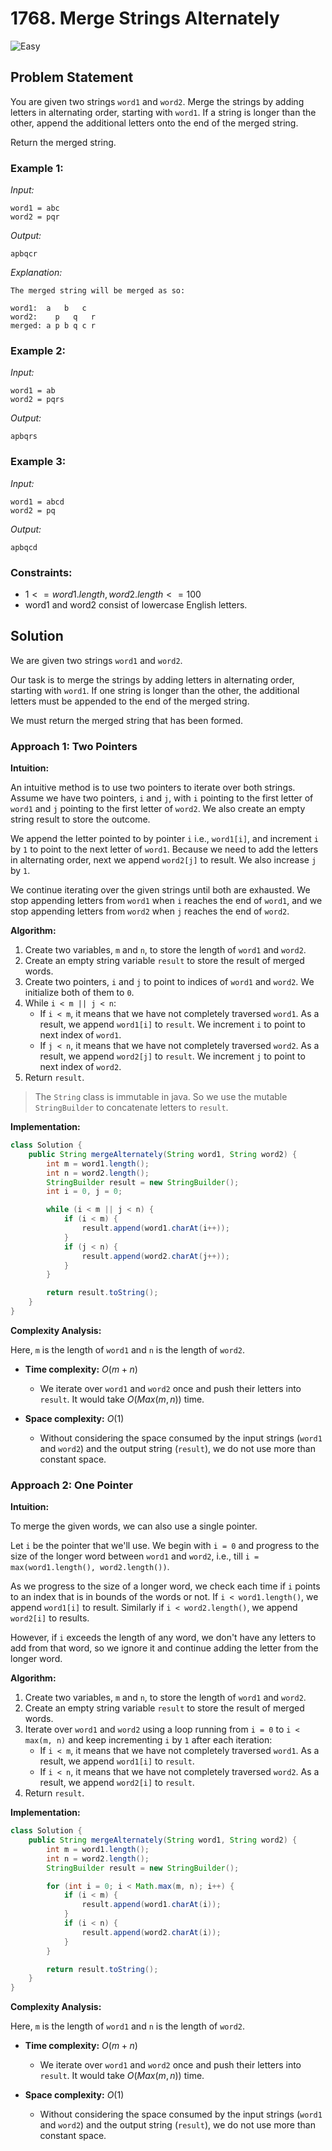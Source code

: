# 1768. Merge Strings Alternately

![Easy](https://img.shields.io/badge/Easy-green)

## Problem Statement

You are given two strings `word1` and `word2`. Merge the strings by adding letters in alternating order, starting with `word1`. If a string is longer than the other, append the additional letters onto the end of the merged string.

Return the merged string.

### Example 1:

*Input:*

```
word1 = abc
word2 = pqr
```

*Output:*
```
apbqcr
```
*Explanation:*
```
The merged string will be merged as so:

word1:  a   b   c
word2:    p   q   r
merged: a p b q c r
```

### Example 2:

*Input:*

```
word1 = ab
word2 = pqrs
```

*Output:*
```
apbqrs
```

### Example 3:

*Input:*

```
word1 = abcd
word2 = pq
```

*Output:*
```
apbqcd
```

### Constraints:

- $1 <= word1.length, word2.length <= 100$
- word1 and word2 consist of lowercase English letters.

## Solution

We are given two strings `word1` and `word2`.

Our task is to merge the strings by adding letters in alternating order, starting with `word1`. If one string is longer than the other, the additional letters must be appended to the end of the merged string.

We must return the merged string that has been formed.

### Approach 1: Two Pointers

**Intuition:**

An intuitive method is to use two pointers to iterate over both strings. Assume we have two pointers, `i` and `j`, with `i` pointing to the first letter of `word1` and `j` pointing to the first letter of `word2`. We also create an empty string result to store the outcome.

We append the letter pointed to by pointer `i` i.e., `word1[i]`, and increment `i` by `1` to point to the next letter of `word1`. Because we need to add the letters in alternating order, next we append `word2[j]` to result. We also increase `j` by `1`.

We continue iterating over the given strings until both are exhausted. We stop appending letters from `word1` when `i` reaches the end of `word1`, and we stop appending letters from `word2` when `j` reaches the end of `word2`.

**Algorithm:**
1. Create two variables, `m` and `n`, to store the length of `word1` and `word2`.
1. Create an empty string variable `result` to store the result of merged words.
1. Create two pointers, `i` and `j` to point to indices of `word1` and `word2`. We initialize both of them to `0`.
1. While `i < m || j < n`:
    - If `i < m`, it means that we have not completely traversed `word1`. As a result, we append `word1[i]` to `result`. We increment `i` to point to next index of `word1`.
    - If `j < n`, it means that we have not completely traversed `word2`. As a result, we append `word2[j]` to `result`. We increment `j` to point to next index of `word2`.
1. Return `result`.

> The `String` class is immutable in java. So we use the mutable `StringBuilder` to concatenate letters to `result`.

**Implementation:**

```java
class Solution {
    public String mergeAlternately(String word1, String word2) {
        int m = word1.length();
        int n = word2.length();
        StringBuilder result = new StringBuilder();
        int i = 0, j = 0;

        while (i < m || j < n) {
            if (i < m) {
                result.append(word1.charAt(i++));
            }
            if (j < n) {
                result.append(word2.charAt(j++));
            }
        }

        return result.toString();
    }
}
```

**Complexity Analysis:**

Here, `m` is the length of `word1` and `n` is the length of `word2`.

- **Time complexity:** $O(m+n)$
    - We iterate over `word1` and `word2` once and push their letters into `result`. It would take $O(Max(m, n))$ time.

- **Space complexity:** $O(1)$
    - Without considering the space consumed by the input strings (`word1` and `word2`) and the output string (`result`), we do not use more than constant space.

### Approach 2: One Pointer

**Intuition:**

To merge the given words, we can also use a single pointer.

Let `i` be the pointer that we'll use. We begin with `i = 0` and progress to the size of the longer word between `word1` and `word2`, i.e., till `i = max(word1.length(), word2.length())`.

As we progress to the size of a longer word, we check each time if `i` points to an index that is in bounds of the words or not. If `i < word1.length()`, we append `word1[i]` to result. Similarly if `i < word2.length()`, we append `word2[i]` to results.

However, if `i` exceeds the length of any word, we don't have any letters to add from that word, so we ignore it and continue adding the letter from the longer word.

**Algorithm:**
1. Create two variables, `m` and `n`, to store the length of `word1` and `word2`.
1. Create an empty string variable `result` to store the result of merged words.
1. Iterate over `word1` and `word2` using a loop running from `i = 0` to `i < max(m, n)` and keep incrementing `i` by `1` after each iteration:
    - If `i < m`, it means that we have not completely traversed `word1`. As a result, we append `word1[i]` to `result`.
    - If `i < n`, it means that we have not completely traversed `word2`. As a result, we append `word2[i]` to `result`.
1. Return `result`.

**Implementation:**

```java
class Solution {
    public String mergeAlternately(String word1, String word2) {
        int m = word1.length();
        int n = word2.length();
        StringBuilder result = new StringBuilder();

        for (int i = 0; i < Math.max(m, n); i++) {
            if (i < m) {
                result.append(word1.charAt(i));
            }
            if (i < n) {
                result.append(word2.charAt(i));
            }
        }

        return result.toString();
    }
}
```

**Complexity Analysis:**

Here, `m` is the length of `word1` and `n` is the length of `word2`.

- **Time complexity:** $O(m+n)$
    - We iterate over `word1` and `word2` once and push their letters into `result`. It would take $O(Max(m, n))$ time.

- **Space complexity:** $O(1)$
    - Without considering the space consumed by the input strings (`word1` and `word2`) and the output string (`result`), we do not use more than constant space.

